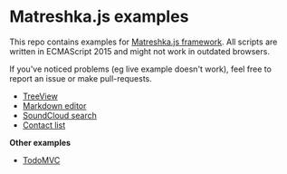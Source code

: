 # Matreshka.js examples
This repo contains examples for [Matreshka.js framework](http://matreshka.io/). All scripts are written in ECMAScript 2015 and might not work in outdated browsers.

If you've noticed problems (eg live example doesn't work), feel free to report an issue or make pull-requests.

- [TreeView](./treeview)
- [Markdown editor](./markdown_editor)
- [SoundCloud search](./soundcloud_search)
- [Contact list](./contact_list)

**Other examples**
- [TodoMVC](https://github.com/matreshkajs/todomvc)
